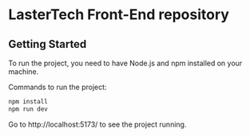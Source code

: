 # LasterTech Front-End repository

## Getting Started

To run the project, you need to have Node.js and npm installed on your machine.

Commands to run the project:

```bash
npm install
npm run dev
```

Go to http://localhost:5173/ to see the project running.